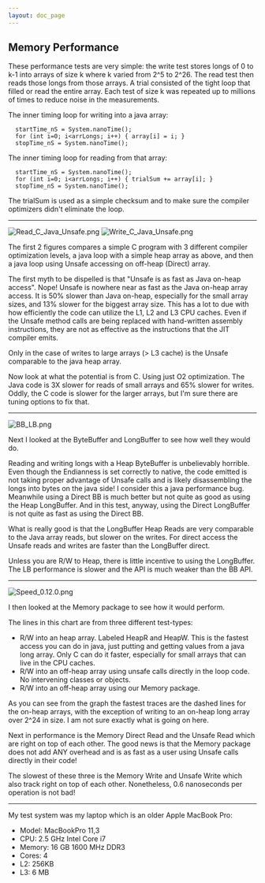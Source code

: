 ```yaml
---
layout: doc_page
---
```


## Memory Performance

These performance tests are very simple: the write test stores longs of 0 to k-1 into arrays of size k where k varied from 2^5 to 2^26.
The read test then reads those longs from those arrays. A trial consisted of the tight loop that filled or read the entire array.
Each test of size k was repeated up to millions of times to reduce noise in the measurements.

The inner timing loop for writing into a java array:

      startTime_nS = System.nanoTime();
      for (int i=0; i<arrLongs; i++) { array[i] = i; }
      stopTime_nS = System.nanoTime();

The inner timing loop for reading from that array:

      startTime_nS = System.nanoTime();
      for (int i=0; i<arrLongs; i++) { trialSum += array[i]; }
      stopTime_nS = System.nanoTime();

The trialSum is used as a simple checksum and to make sure the compiler optimizers didn't eliminate the loop.

---
<img class="doc-img-full" src="{{site.docs_img_dir}}/memory/Read_C_Java_Unsafe.png" alt="Read_C_Java_Unsafe.png" />

<img class="doc-img-full" src="{{site.docs_img_dir}}/memory/Write_C_Java_Unsafe.png" alt="Write_C_Java_Unsafe.png" />

The first 2 figures compares a simple C program with 3 different compiler optimization levels, a java loop with a simple heap array as above, 
and then a java loop using Unsafe accessing on off-heap (Direct) array.

The first myth to be dispelled is that "Unsafe is as fast as Java on-heap access". Nope!
Unsafe is nowhere near as fast as the Java on-heap array access. 
It is 50% slower than Java on-heap, especially for the small array sizes, and 13% slower for the biggest array size. 
This has a lot to due with how efficiently the code can utilize the L1, L2 and L3 CPU caches.
Even if the Unsafe method calls are being replaced with hand-written assembly instructions, 
they are not as effective as the instructions that the JIT compiler emits.

Only in the case of writes to large arrays (> L3 cache) is the Unsafe comparable to the java heap array.

Now look at what the potential is from C. Using just O2 optimization.
The Java code is 3X slower for reads of small arrays and 65% slower for writes.
Oddly, the C code is slower for the larger arrays, but I'm sure there are tuning options to fix that.

---
<img class="doc-img-full" src="{{site.docs_img_dir}}/memory/BB_LB.png" alt="BB_LB.png" />

Next I looked at the ByteBuffer and LongBuffer to see how well they would do.

Reading and writing longs with a Heap ByteBuffer is unbelievably horrible. 
Even though the Endianness is set correctly to native, the code emitted is not taking proper advantage of
Unsafe calls and is likely disassembling the longs into bytes on the java side! 
I consider this a java performance bug.  Meanwhile using a Direct BB is much better but not quite as
good as using the Heap LongBuffer. And in this test, anyway, using the Direct LongBuffer is not quite as 
fast as using the Direct BB. 

What is really good is that the LongBuffer Heap Reads are very comparable to the Java array reads,
but slower on the writes.
For direct access the Unsafe reads and writes are faster than the LongBuffer direct.

Unless you are R/W to Heap, there is little incentive to using the LongBuffer. The LB performance is 
slower and the API is much weaker than the BB API.

---
<img class="doc-img-full" src="{{site.docs_img_dir}}/memory/Speed_0.12.0.png" alt="Speed_0.12.0.png" />

I then looked at the Memory package to see how it would perform.

The lines in this chart are from three different test-types:

- R/W into an heap array. Labeled HeapR and HeapW. This is the fastest access you can do in java, just putting and getting values from a java long array. Only C can do it faster, especially for small arrays that can live in the CPU caches.
- R/W into an off-heap array using unsafe calls directly in the loop code. No intervening classes or objects.
- R/W into an off-heap array using our Memory package. 

As you can see from the graph the fastest traces are the dashed lines for the on-heap arrays, with the exception of writing to an on-heap long array over 2^24 in size.  I am not sure exactly what is going on here.

Next in performance is the Memory Direct Read and the Unsafe Read which are right on top of each other. The good news is that the Memory package does not add ANY overhead and is as fast as a user using Unsafe calls directly in their code! 

The slowest of these three is the Memory Write and Unsafe Write which also track right on top of each other.  Nonetheless, 0.6 nanoseconds per operation is not bad!

---
My test system was my laptop which is an older Apple MacBook Pro:

- Model: MacBookPro 11,3
- CPU: 2.5 GHz Intel Core i7
- Memory: 16 GB 1600 MHz DDR3
- Cores: 4
- L2: 256KB
- L3: 6 MB 




